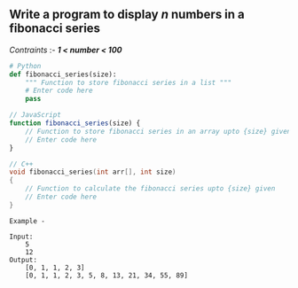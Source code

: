 ## Write a program to display _n_ numbers in a fibonacci series
_Contraints_ :-
**_1 < number < 100_**

```python
# Python
def fibonacci_series(size):
	""" Function to store fibonacci series in a list """
	# Enter code here
	pass
```

```js
// JavaScript
function fibonacci_series(size) {
	// Function to store fibonacci series in an array upto {size} given
	// Enter code here
}
```

```cpp
// C++
void fibonacci_series(int arr[], int size)
{
	// Function to calculate the fibonacci series upto {size} given
	// Enter code here
}
```

```
Example -

Input:
	5
	12
Output:
	[0, 1, 1, 2, 3]
	[0, 1, 1, 2, 3, 5, 8, 13, 21, 34, 55, 89]
```
